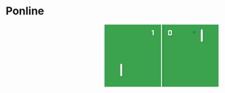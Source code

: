 # Ponline

<div style="margin-left:200px;">
<img src="https://github.com/josemorval/Ponline/blob/master/img/tennis2d.gif" width="600" style="margin-left:20%"/>
</div>
